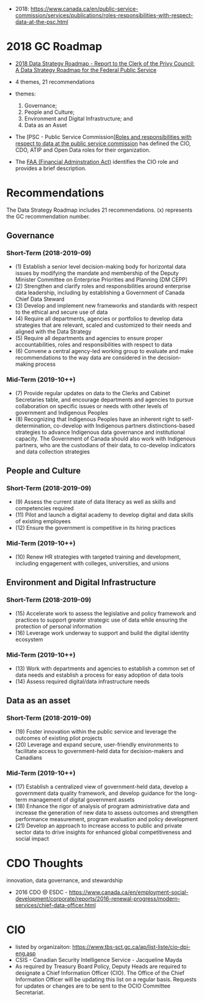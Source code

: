 

- 2018: https://www.canada.ca/en/public-service-commission/services/publications/roles-responsibilities-with-respect-data-at-the-psc.html

# 2018 GC Roadmap
- [2018 Data Strategy Roadmap - Report to the Clerk of the Privy Council: A Data Strategy Roadmap for the Federal Public Service ](https://www.canada.ca/en/privy-council/corporate/clerk/publications/data-strategy.html)
- 4 themes, 21 recommendations
- themes:
  1. Governance;
  1. People and Culture;
  1. Environment and Digital Infrastructure; and
  1. Data as an Asset

- The [PSC - Public Service Commission][Roles and responsibilities with respect to data at the public service commission](https://www.canada.ca/en/public-service-commission/services/publications/roles-responsibilities-with-respect-data-at-the-psc.html) has defined the CIO, CDO, ATIP and Open Data roles for their organization.
- The [FAA (Financial Adminstration Act)](https://laws-lois.justice.gc.ca/eng/acts/f-11/FullText.html) identifies the CIO role and provides a brief description.

# Recommendations
The Data Strategy Roadmap includes 21 recommendations.  (x) represents the GC recommendation number.

## Governance
### Short-Term (2018-2019-09)
- (1) Establish a senior level decision-making body for horizontal data issues by modifying the mandate and membership of the Deputy Minister Committee on Enterprise Priorities and Planning (DM CEPP)
- (2) Strengthen and clarify roles and responsibilities around enterprise data leadership, including by establishing a Government of Canada Chief Data Steward
- (3) Develop and implement new frameworks and standards with respect to the ethical and secure use of data
- (4) Require all departments, agencies or portfolios to develop data strategies that are relevant, scaled and customized to their needs and aligned with the Data Strategy
- (5) Require all departments and agencies to ensure proper accountabilities, roles and responsibilities with respect to data
- (6) Convene a central agency-led working group to evaluate and make recommendations to the way data are considered in the decision-making process
### Mid-Term (2019-10++)
- (7) Provide regular updates on data to the Clerks and Cabinet Secretaries table, and encourage departments and agencies to pursue collaboration on specific issues or needs with other levels of government and Indigenous Peoples
- (8) Recognizing that Indigenous Peoples have an inherent right to self-determination, co-develop with Indigenous partners distinctions-based strategies to advance Indigenous data governance and institutional capacity. The Government of Canada should also work with Indigenous partners, who are the custodians of their data, to co-develop indicators and data collection strategies

## People and Culture
### Short-Term (2018-2019-09)
- (9) Assess the current state of data literacy as well as skills and competencies required
- (11) Pilot and launch a digital academy to develop digital and data skills of existing employees
- (12) Ensure the government is competitive in its hiring practices

### Mid-Term (2019-10++)
- (10) Renew HR strategies with targeted training and development, including engagement with colleges, universities, and unions

## Environment and Digital Infrastructure
### Short-Term (2018-2019-09)

- (15) Accelerate work to assess the legislative and policy framework and practices to support greater strategic use of data while ensuring the protection of personal information
- (16) Leverage work underway to support and build the digital identity ecosystem

### Mid-Term (2019-10++)

- (13) Work with departments and agencies to establish a common set of data needs and establish a process for easy adoption of data tools
- (14) Assess required digital/data infrastructure needs


## Data as an asset

### Short-Term (2018-2019-09)
- (19) Foster innovation within the public service and leverage the outcomes of existing pilot projects
- (20) Leverage and expand secure, user-friendly environments to facilitate access to government-held data for decision-makers and Canadians

### Mid-Term (2019-10++)
- (17) Establish a centralized view of government-held data, develop a government data quality framework, and develop guidance for the long-term management of digital government assets
- (18) Enhance the rigor of analysis of program administrative data and increase the generation of new data to assess outcomes and strengthen performance measurement, program evaluation and policy development
- (21) Develop an approach to increase access to public and private sector data to drive insights for enhanced global competitiveness and social impact

# CDO Thoughts
innovation, data governance, and stewardship

- 2016 CDO @ ESDC - https://www.canada.ca/en/employment-social-development/corporate/reports/2016-renewal-progress/modern-services/chief-data-officer.html


# CIO
- listed by organizaiton: https://www.tbs-sct.gc.ca/ap/list-liste/cio-dpi-eng.asp
- CSIS - Canadian Security Intelligence Service - Jacqueline Mayda
- As required by Treasury Board Policy, Deputy Heads are required to designate a Chief Information Officer (CIO). The Office of the Chief Information Officer will be updating this list on a regular basis. Requests for updates or changes are to be sent to the OCIO Committee Secretariat.
